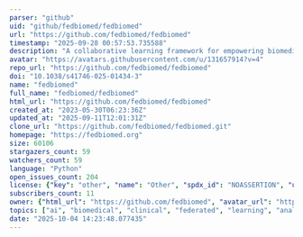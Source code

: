 ```yaml
---
parser: "github"
uid: "github/fedbiomed/fedbiomed"
url: "https://github.com/fedbiomed/fedbiomed"
timestamp: "2025-09-28 00:57:53.735588"
description: "A collaborative learning framework for empowering biomedical research"
avatar: "https://avatars.githubusercontent.com/u/131657914?v=4"
repo_url: "https://github.com/fedbiomed/fedbiomed"
doi: "10.1038/s41746-025-01434-3"
name: "fedbiomed"
full_name: "fedbiomed/fedbiomed"
html_url: "https://github.com/fedbiomed/fedbiomed"
created_at: "2023-05-30T06:23:36Z"
updated_at: "2025-09-11T12:01:31Z"
clone_url: "https://github.com/fedbiomed/fedbiomed.git"
homepage: "https://fedbiomed.org"
size: 60106
stargazers_count: 59
watchers_count: 59
language: "Python"
open_issues_count: 204
license: {"key": "other", "name": "Other", "spdx_id": "NOASSERTION", "url": null, "node_id": "MDc6TGljZW5zZTA="}
subscribers_count: 11
owner: {"html_url": "https://github.com/fedbiomed", "avatar_url": "https://avatars.githubusercontent.com/u/131657914?v=4", "login": "fedbiomed", "type": "Organization"}
topics: ["ai", "biomedical", "clinical", "federated", "learning", "analytics", "collaborative", "healthcare", "multicentric"]
date: "2025-10-04 14:23:48.077435"
---
```

